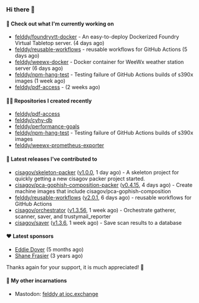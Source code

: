 ### Hi there 👋

#### 👷 Check out what I'm currently working on

- [felddy/foundryvtt-docker](https://github.com/felddy/foundryvtt-docker) - An easy-to-deploy Dockerized Foundry Virtual Tabletop server. (4 days ago)
- [felddy/reusable-workflows](https://github.com/felddy/reusable-workflows) - reusable workflows for GitHub Actions (5 days ago)
- [felddy/weewx-docker](https://github.com/felddy/weewx-docker) - Docker container for WeeWx weather station server (6 days ago)
- [felddy/npm-hang-test](https://github.com/felddy/npm-hang-test) - Testing failure of GitHub Actions builds of s390x images (1 week ago)
- [felddy/pdf-access](https://github.com/felddy/pdf-access) -  (2 weeks ago)

#### 👨‍💻 Repositories I created recently

- [felddy/pdf-access](https://github.com/felddy/pdf-access)
- [felddy/cyhy-db](https://github.com/felddy/cyhy-db)
- [felddy/performance-goals](https://github.com/felddy/performance-goals)
- [felddy/npm-hang-test](https://github.com/felddy/npm-hang-test) - Testing failure of GitHub Actions builds of s390x images
- [felddy/weewx-prometheus-exporter](https://github.com/felddy/weewx-prometheus-exporter)

#### 🚀 Latest releases I've contributed to

- [cisagov/skeleton-packer](https://github.com/cisagov/skeleton-packer) ([v1.0.0](https://github.com/cisagov/skeleton-packer/releases/tag/v1.0.0), 1 day ago) - A skeleton project for quickly getting a new cisagov packer project started.
- [cisagov/pca-gophish-composition-packer](https://github.com/cisagov/pca-gophish-composition-packer) ([v0.4.15](https://github.com/cisagov/pca-gophish-composition-packer/releases/tag/v0.4.15), 4 days ago) - Create machine images that include cisagov/pca-gophish-composition
- [felddy/reusable-workflows](https://github.com/felddy/reusable-workflows) ([v2.0.1](https://github.com/felddy/reusable-workflows/releases/tag/v2.0.1), 6 days ago) - reusable workflows for GitHub Actions
- [cisagov/orchestrator](https://github.com/cisagov/orchestrator) ([v1.3.56](https://github.com/cisagov/orchestrator/releases/tag/v1.3.56), 1 week ago) - Orchestrate gatherer, scanner, saver, and trustymail_reporter
- [cisagov/saver](https://github.com/cisagov/saver) ([v1.3.6](https://github.com/cisagov/saver/releases/tag/v1.3.6), 1 week ago) - Save scan results to a database

#### ❤️ Latest sponsors
- [Eddie Dover](https://github.com/EddieDover) (5 months ago)
- [Shane Frasier](https://github.com/jsf9k) (3 years ago)

Thanks again for your support, it is much appreciated! 🙏

#### 🐋 My other incarnations
- Mastodon: <a rel="me" href="https://ioc.exchange/@felddy">felddy at ioc.exchange</a>
